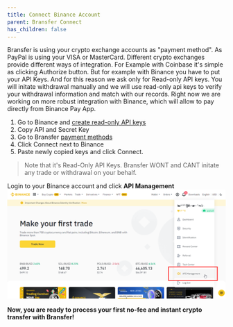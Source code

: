 ```yaml
---
title: Connect Binance Account
parent: Bransfer Connect
has_children: false
---
```


Bransfer is using your crypto exchange accounts as "payment method". As PayPal is using your VISA or MasterCard.
Different crypto exchanges provide different ways of integration. For Example with Coinbase it's simple as clicking Authorize button.
But for example with Binance you have to put your API Keys. And for this reason we ask only for Read-only API keys.
You will initate withdrawal manually and we will use read-only api keys to verify your withdrawal information and match with our records.
Right now we are working on more robust integration with Binance, which will allow to pay directly from Binance Pay App.

1. Go to Binance and [create read-only API keys](https://www.binance.com/en/support/faq/360002502072)
1. Copy API and Secret Key
1. Go to Bransfer [payment methods](https://connect.bransfer.io/paymentmethods)
1. Click Connect next to Binance
1. Paste newly copied keys and click Connect.

> Note that it's Read-Only API Keys. Bransfer WONT and CANT initate any trade or withdrawal on your behalf.

Login to your Binance account and click **API Management**
![](/assets/how-to/binance/1.png)

**Now, you are ready to process your first no-fee and instant crypto transfer with Bransfer!**

